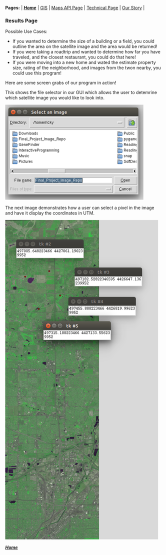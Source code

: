 **Pages:** | [***Home***](https://rickyroze.github.io/SoftDesFinalProject/) |  [GIS](https://rickyroze.github.io/SoftDesFinalProject/GIS "GIS info page") | [Maps API Page](https://rickyroze.github.io/SoftDesFinalProject/MapPage "Google Maps API page") | [Technical Page](https://rickyroze.github.io/SoftDesFinalProject/TechnicalPage "Technical Page") | [Our Story](https://rickyroze.github.io/SoftDesFinalProject/OurStory "Our Story") |
### Results Page
Possible Use Cases:
+ If you wanted to determine the size of a building or a field, you could outline the area on the satellite image and the area would be returned!
+ If you were taking a roadtrip and wanted to determine how far you have traveled, and the closest restaurant, you could do that here!
+ If you were moving into a new home and wated the estimate property size, rating of the neighborhood, and images from the twon nearby, you could use this program!

Here are some screen grabs of our program in action!

This shows the file selector in our GUI which allows the user to detemrine which satellite image 
you would like to look into.

![](./FileNavigator.png)

The next image demonstrates how a user can select a pixel in the image and have it display the coordinates
 in UTM.
 
![](./LocationsfromPoints.png)
<!---
This screenshot shows how a user can draw in paths and shapes to find distances and areas in real world dimensions!
-->
 
[***Home***](https://rickyroze.github.io/SoftDesFinalProject/)
